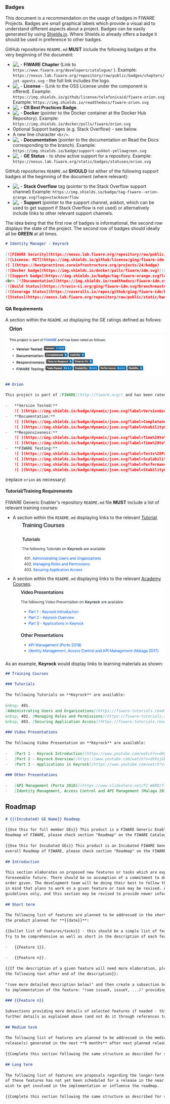 ### Badges

This document is a recommendation on the usage of badges in FIWARE Projects. Badges are small graphical labels which
provide a visual aid to understand different aspects about a project. Badges can be easily generated by using
[Shields.io](http://shields.io/). Where Shields.io already offers a badge it should be used in preference to other
badges.

GitHub repositories `README.md` **MUST** include the following badges at the very beginning of the document:

-   [![.](https://nexus.lab.fiware.org/repository/raw/public/badges/chapters/iot-agents.svg)](#) - **FIWARE Chapter**
    (Link to `https://www.fiware.org/developers/catalogue/` ). Example:
    `https://nexus.lab.fiware.org/repository/raw/public/badges/chapters/iot-agents.svg` - the full link includes the
    logo.
-   [![.](https://img.shields.io/github/license/telefonicaid/fiware-orion.svg)](#) - **License** - (Link to the OSS
    License under the component is offered). Example:
    `https://img.shields.io/github/license/telefonicaid/fiware-orion.svg` Example:
    `https://img.shields.io/readthedocs/fiware-orion.svg`
-   [![.](https://bestpractices.coreinfrastructure.org/projects/24/badge)](#) - **CII Best Practices Badge**.
-   [![.](https://img.shields.io/docker/pulls/fiware/orion.svg)](#) - **Docker** (pointer to the Docker container at the
    Docker Hub Repository). Example: `https://img.shields.io/docker/pulls/fiware/orion.svg`
-   Optional Support badges (e.g. Stack Overflow) - see below.
-   A new line character `<br/>`.
-   [![.](https://img.shields.io/readthedocs/fiware-orion.svg)](#) - **Documentation** (pointer to the documentation on
    Read the Docs corresponding to the branch). Example: `https://img.shields.io/badge/support-askbot-yellowgreen.svg`
-   [![.](https://nexus.lab.fiware.org/repository/raw/public/static/badges/statuses/keyrock.svg)](#) - **GE Status** -
    to show active support for a repository. Example: `https://nexus.lab.fiware.org/static/badges/statuses/orion.svg`

GitHub repositories `README.md` **SHOULD** list either of the following support badges at the beginning of the document
(where relevant):

-   [![.](https://img.shields.io/badge/tag-fiware--orion-orange.svg?logo=stackoverflow)](#) - **Stack Overflow** tag
    (pointer to the Stack Overflow support channel) Example:
    `https://img.shields.io/badge/tag-fiware--orion-orange.svg?logo=stackoverflow`
-   [![.](https://img.shields.io/badge/support-askbot-yellowgreen.svg)](#) - **Support** (pointer to the support
    channel, askbot, which can be used to get support if Stack Overflow is not used) or alternatively include links to
    other relevant support channels.

The idea being that the first row of badges is informational, the second row displays the state of the project. The
second row of badges should ideally all be **GREEN** at all times.

```markdown
# Identity Manager - Keyrock

[![FIWARE Security](https://nexus.lab.fiware.org/repository/raw/public/badges/chapters/security.svg)](https://www.fiware.org/developers/catalogue/)
[![License: MIT](https://img.shields.io/github/license/ging/fiware-idm.svg)](https://opensource.org/licenses/MIT)
![ ](https://bestpractices.coreinfrastructure.org/projects/24/badge)
[![Docker badge](https://img.shields.io/docker/pulls/fiware/idm.svg)](https://hub.docker.com/r/fiware/idm/)
[![Support badge](https://img.shields.io/badge/tag-fiware-orange.svg?logo=stackoverflow)](https://stackoverflow.com/questions/tagged/fiware-keyrock)
<br> [![Documentation](https://img.shields.io/readthedocs/fiware-idm.svg)](https://fiware-idm.readthedocs.io/en/latest/)
[![Build Status](https://travis-ci.org/ging/fiware-idm.svg?branch=master)](https://travis-ci.org/ging/fiware-idm)
[![Coverage Status](https://coveralls.io/repos/github/ging/fiware-idm/badge.svg?branch=master)](https://coveralls.io/github/ging/fiware-idm?branch=master)
![Status](https://nexus.lab.fiware.org/repository/raw/public/static/badges/statuses/keyrock.svg)
```

#### QA Requirements

A section within the `README.md` displaying the GE ratings defined as follows: ![](img/rating.png)

```markdown
## Orion

This project is part of [FIWARE](http://fiware.org/) and has been rated as follows:

-   **Version Tested:**
    ![ ](https://img.shields.io/badge/dynamic/json.svg?label=Version&url=https://fiware.github.io/Generic-Enablers/json/orion.json&query=$.version&colorB=blue)
-   **Documentation:**
    ![ ](https://img.shields.io/badge/dynamic/json.svg?label=Completeness&url=https://fiware.github.io/Generic-Enablers/json/orion.json&query=$.docCompleteness&colorB=blue)
    ![ ](https://img.shields.io/badge/dynamic/json.svg?label=Usability&url=https://fiware.github.io/Generic-Enablers/json/orion.json&query=$.docSoundness&colorB=blue)
-   **Responsiveness:**
    ![ ](https://img.shields.io/badge/dynamic/json.svg?label=Time%20to%20Respond&url=https://fiware.github.io/Generic-Enablers/json/orion.json&query=$.timeToCharge&colorB=blue)
    ![ ](https://img.shields.io/badge/dynamic/json.svg?label=Time%20to%20Fix&url=https://fiware.github.io/Generic-Enablers/json/orion.json&query=$.timeToFix&colorB=blue)
-   **FIWARE Testing:**
    ![ ](https://img.shields.io/badge/dynamic/json.svg?label=Tests%20Passed&url=https://fiware.github.io/Generic-Enablers/json/orion.json&query=$.failureRate&colorB=blue)
    ![ ](https://img.shields.io/badge/dynamic/json.svg?label=Scalability&url=https://fiware.github.io/Generic-Enablers/json/orion.json&query=$.scalability&colorB=blue)
    ![ ](https://img.shields.io/badge/dynamic/json.svg?label=Performance&url=https://fiware.github.io/Generic-Enablers/json/orion.json&query=$.performance&colorB=blue)
    ![ ](https://img.shields.io/badge/dynamic/json.svg?label=Stability&url=https://fiware.github.io/Generic-Enablers/json/orion.json&query=$.stability&colorB=blue)
```

(replace `orion` as necessary)

#### Tutorial/Training Requirements

FIWARE Generic Enabler's repository `README.md` file **MUST** include a list of relevant training courses:

-   A section within the `README.md` displaying links to the relevant [Tutorial](learning_materials.md#tutorials).
    ![](img/tutorial.png)
-   A section within the `README.md` displaying links to the relevant [Academy Courses](learning_materials.md#academy).
    ![](img/academy.png)

As an example, **Keyrock** would display links to learning materials as shown:

```markdown
## Training Courses

### Tutorials

The following Tutorials on **Keyrock** are available:

&nbsp; 401.
[Administrating Users and Organizations](https://fiware-tutorials.readthedocs.io/en/latest/identity-management)<br/>
&nbsp; 402. [Managing Roles and Permissions](https://fiware-tutorials.readthedocs.io/en/latest/roles-permissions)<br/>
&nbsp; 403. [Securing Application Access](https://fiware-tutorials.readthedocs.io/en/latest/securing-access)<br/>

### Video Presentations

The following Video Presentation on **Keyrock** are available:

-   [Part 1 - Keyrock Introduction](https://www.youtube.com/watch?v=dHyVTan6bUY)
-   [Part 2 - Keyrock Overview](https://www.youtube.com/watch?v=dtKsjGbJ7X)
-   [Part 3 - Applications in Keyrock](https://www.youtube.com/watch?v=pjsl0eHpFww)

### Other Presentations

-   [API Management (Porto 2018)](https://www.slideshare.net/FI-WARE/fiware-global-summit-fiwares-api-management-97030121)
-   [Identity Management, Access Control and API Management (Malaga 2017)](https://www.slideshare.net/FI-WARE/fiware-alvaro-alonso-complete-framework-for-identity-access-control-and-api-management)
```

## Roadmap

```markdown
# {{(Incubated) GE Name}} Roadmap

{{Use this for full member GEs}} This product is a FIWARE Generic Enabler. If you would like to learn about the overall
Roadmap of FIWARE, please check section "Roadmap" on the FIWARE Catalogue.

{{Use this for Incubated GEs}} This product is an Incubated FIWARE Generic Enabler. If you would like to learn about the
overall Roadmap of FIWARE, please check section "Roadmap" on the FIWARE Catalogue.

## Introduction

This section elaborates on proposed new features or tasks which are expected to be added to the product in the
foreseeable future. There should be no assumption of a commitment to deliver these features on specific dates or in the
order given. The development team will be doing their best to follow the proposed dates and priorities, but please bear
in mind that plans to work on a given feature or task may be revised. All information is provided as a general
guidelines only, and this section may be revised to provide newer information at any time.

## Short term

The following list of features are planned to be addressed in the short term, and incorporated in the next release of
the product planned for **{{date}}**:

{{bullet list of features/tasks}} - this should be a simple list of features you plan to address in the given period.
Try to be comprehensive as well as short in the description of each feature (**2 lines max**).

-   {{Feature 1}}.

-   {{Feature n}}.

{{If the description of a given feature will need more elaboration, please add
the following text after end of the description}}:

"(see more detailed description below)" and then create a subsection below or, alternatively, refer to issues associated
to implementation of the feature: "(see issueX, issueY, ...)" providing the link for each issue.

### {{Feature n}}

Subsections providing more details of selected features if needed - this section would be needed if you plan to add
further details as explained above (and not do it through references to issues).

## Medium term

The following list of features are planned to be addressed in the medium term, typically within the subsequent
release(s) generated in the next **9 months** after next planned release:

{{Complete this section following the same structure as described for short term roadmap}}

## Long term

The following list of features are proposals regarding the longer-term evolution of the product even though development
of these features has not yet been scheduled for a release in the near future. Please feel free to contact us if you
wish to get involved in the implementation or influence the roadmap.

{{Complete this section following the same structure as described for short term roadmap}}
```
